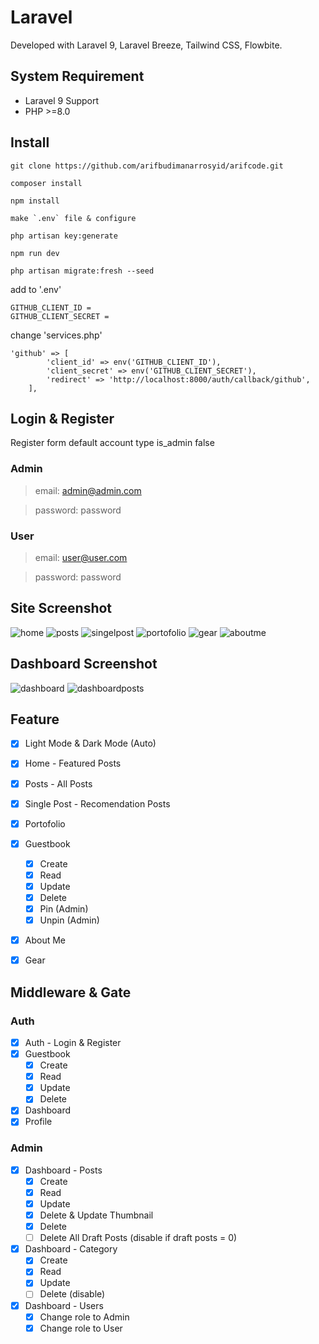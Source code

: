 # Laravel
Developed with Laravel 9, Laravel Breeze, Tailwind CSS, Flowbite.

## System Requirement
- Laravel 9 Support
- PHP >=8.0

## Install
```
git clone https://github.com/arifbudimanarrosyid/arifcode.git
```
```
composer install
```
```
npm install
```
```
make `.env` file & configure
```
```
php artisan key:generate
```
```
npm run dev
```
```
php artisan migrate:fresh --seed
```

add to '.env'
```
GITHUB_CLIENT_ID = 
GITHUB_CLIENT_SECRET = 
```

change 'services.php'
```
'github' => [
        'client_id' => env('GITHUB_CLIENT_ID'),
        'client_secret' => env('GITHUB_CLIENT_SECRET'),
        'redirect' => 'http://localhost:8000/auth/callback/github',
    ],
```

## Login & Register
Register form default account type is_admin false
### Admin
>email: admin@admin.com

>password: password

### User
>email: user@user.com

>password: password


## Site Screenshot
![home](screenshot/home.png)
![posts](screenshot/posts.png)
![singelpost](screenshot/singelpost.png)
![portofolio](screenshot/portofolio.png)
![gear](screenshot/gear.png)
![aboutme](screenshot/aboutme.png)

## Dashboard Screenshot
![dashboard](screenshot/dashboard.png)
![dashboardposts](screenshot/dashboardposts.png)

## Feature
- [x] Light Mode & Dark Mode (Auto)
- [x] Home - Featured Posts
- [x] Posts - All Posts
- [x] Single Post - Recomendation Posts
- [x] Portofolio
- [x] Guestbook
  - [x] Create 
  - [x] Read 
  - [x] Update
  - [x] Delete 
  - [x] Pin (Admin)
  - [x] Unpin (Admin)
- [x] About Me
- [x] Gear


## Middleware & Gate

### Auth
- [x] Auth - Login & Register
- [x] Guestbook
  - [x] Create
  - [x] Read
  - [x] Update
  - [x] Delete
- [x] Dashboard
- [x] Profile

### Admin
- [x] Dashboard - Posts
  - [x] Create
  - [x] Read
  - [x] Update
  - [x] Delete & Update Thumbnail
  - [x] Delete
  - [ ] Delete All Draft Posts (disable if draft posts = 0)
- [x] Dashboard - Category
  - [x] Create
  - [x] Read
  - [x] Update
  - [ ] Delete (disable)
- [x] Dashboard - Users
  - [x] Change role to Admin
  - [x] Change role to User
